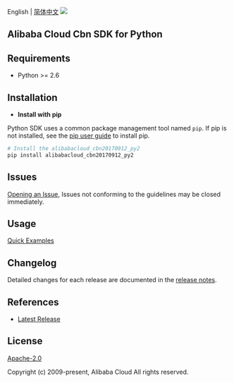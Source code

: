 English | [简体中文](README-CN.md)
![](https://aliyunsdk-pages.alicdn.com/icons/AlibabaCloud.svg)

## Alibaba Cloud Cbn SDK for Python

## Requirements

- Python >= 2.6

## Installation

- **Install with pip**

Python SDK uses a common package management tool named `pip`. If pip is not installed, see the [pip user guide](https://pip.pypa.io/en/stable/installing/ "pip User Guide") to install pip.

```bash
# Install the alibabacloud_cbn20170912_py2
pip install alibabacloud_cbn20170912_py2
```

## Issues

[Opening an Issue](https://github.com/aliyun/alibabacloud-sdk/issues/new), Issues not conforming to the guidelines may be closed immediately.

## Usage

[Quick Examples](https://github.com/aliyun/alibabacloud-python2-sdk/blob/master/docs/0-Usage-EN.md#quick-examples)

## Changelog

Detailed changes for each release are documented in the [release notes](./ChangeLog.md).

## References

- [Latest Release](https://github.com/aliyun/alibabacloud-sdk/tree/master/python)

## License

[Apache-2.0](http://www.apache.org/licenses/LICENSE-2.0)

Copyright (c) 2009-present, Alibaba Cloud All rights reserved.
